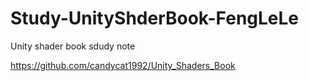 # Study-UnityShderBook-FengLeLe
Unity shader book sdudy note

https://github.com/candycat1992/Unity_Shaders_Book
